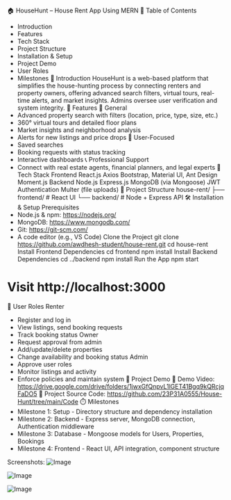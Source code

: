 🏠 HouseHunt – House Rent App Using MERN
📌 Table of Contents
- Introduction
- Features
- Tech Stack
- Project Structure
- Installation & Setup
- Project Demo
- User Roles
- Milestones
🧩 Introduction
HouseHunt is a web-based platform that simplifies the house-hunting process by connecting renters and property owners, offering advanced search filters, virtual tours, real-time alerts, and market insights. Admins oversee user verification and system integrity.
🔑 Features
🎯 General
- Advanced property search with filters (location, price, type, size, etc.)
- 360° virtual tours and detailed floor plans
- Market insights and neighborhood analysis
- Alerts for new listings and price drops
👤 User-Focused
- Saved searches
- Booking requests with status tracking
- Interactive dashboards
📞 Professional Support
- Connect with real estate agents, financial planners, and legal experts
🧱 Tech Stack
Frontend
React.js
Axios
Bootstrap, Material UI, Ant Design
Moment.js
Backend
Node.js
Express.js
MongoDB (via Mongoose)
JWT Authentication
Multer (file uploads)
📂 Project Structure
house-rent/
├── frontend/    # React UI
└── backend/     # Node + Express API
🛠️ Installation & Setup
Prerequisites
- Node.js & npm: https://nodejs.org/
- MongoDB: https://www.mongodb.com/
- Git: https://git-scm.com/
- A code editor (e.g., VS Code)
Clone the Project
git clone https://github.com/awdhesh-student/house-rent.git
cd house-rent
Install Frontend Dependencies
cd frontend
npm install
Install Backend Dependencies
cd ../backend
npm install
Run the App
npm start
# Visit http://localhost:3000
🔐 User Roles
Renter
- Register and log in
- View listings, send booking requests
- Track booking status
Owner
- Request approval from admin
- Add/update/delete properties
- Change availability and booking status
Admin
- Approve user roles
- Monitor listings and activity
- Enforce policies and maintain system
🚀 Project Demo
🔗 Demo Video: https://drive.google.com/drive/folders/1jwxGfQnpvL1lGET41Bgq9kQRcjqFaDO5
🔗 Project Source Code: https://github.com/23P31A0555/House-Hunt/tree/main/Code
⏱️ Milestones
- Milestone 1: Setup - Directory structure and dependency installation
- Milestone 2: Backend - Express server, MongoDB connection, Authentication middleware
- Milestone 3: Database - Mongoose models for Users, Properties, Bookings
- Milestone 4: Frontend - React UI, API integration, component structure

Screenshots:
 ![Image](https://github.com/user-attachments/assets/08c8485d-4da9-4278-a736-c831904e6278)




 ![Image](https://github.com/user-attachments/assets/8b492b74-4754-4840-b8be-304aade9ddb2)




 ![Image](https://github.com/user-attachments/assets/b8e2b0c2-78e7-4d6d-8769-036da5457a76)
 


 
 
